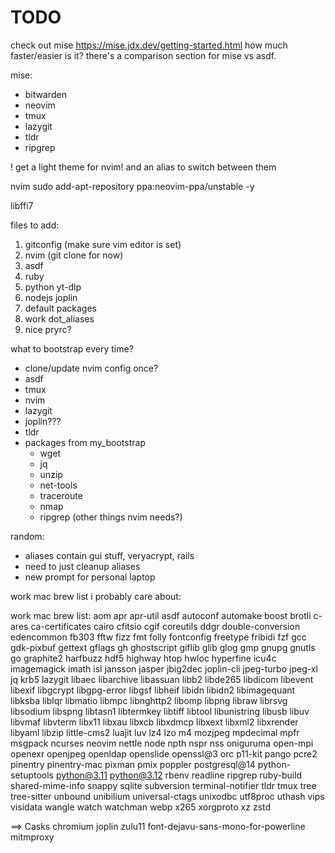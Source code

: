 # TODO

check out mise
https://mise.jdx.dev/getting-started.html
how much faster/easier is it?
there's a comparison section for mise vs asdf.

mise:
 - bitwarden
 - neovim
 - tmux
 - lazygit
 - tldr
 - ripgrep

! get a light theme for nvim! and an alias to switch between them

nvim
  sudo add-apt-repository ppa:neovim-ppa/unstable -y

libffi7

files to add:
 1. gitconfig (make sure vim editor is set)
 2. nvim (git clone for now)
 3. asdf
 4. ruby
 5. python
   yt-dlp
 6. nodejs
   joplin
 6. default packages
 7. work dot_aliases
 8. nice pryrc?

what to bootstrap every time?
 - clone/update nvim config
once?
 - asdf
 - tmux
 - nvim
 - lazygit
 - joplin???
 - tldr
 - packages from my_bootstrap
   - wget
   - jq
   - unzip
   - net-tools
   - traceroute
   - nmap
   - ripgrep (other things nvim needs?)

random:
 - aliases contain gui stuff, veryacrypt, rails
 - need to just cleanup aliases
 - new prompt for personal laptop


work mac brew list i probably care about:


work mac brew list:
aom
apr
apr-util
asdf
autoconf
automake
boost
brotli
c-ares
ca-certificates
cairo
cfitsio
cgif
coreutils
ddgr
double-conversion
edencommon
fb303
fftw
fizz
fmt
folly
fontconfig
freetype
fribidi
fzf
gcc
gdk-pixbuf
gettext
gflags
gh
ghostscript
giflib
glib
glog
gmp
gnupg
gnutls
go
graphite2
harfbuzz
hdf5
highway
htop
hwloc
hyperfine
icu4c
imagemagick
imath
isl
jansson
jasper
jbig2dec
joplin-cli
jpeg-turbo
jpeg-xl
jq
krb5
lazygit
libaec
libarchive
libassuan
libb2
libde265
libdicom
libevent
libexif
libgcrypt
libgpg-error
libgsf
libheif
libidn
libidn2
libimagequant
libksba
liblqr
libmatio
libmpc
libnghttp2
libomp
libpng
libraw
librsvg
libsodium
libspng
libtasn1
libtermkey
libtiff
libtool
libunistring
libusb
libuv
libvmaf
libvterm
libx11
libxau
libxcb
libxdmcp
libxext
libxml2
libxrender
libyaml
libzip
little-cms2
luajit
luv
lz4
lzo
m4
mozjpeg
mpdecimal
mpfr
msgpack
ncurses
neovim
nettle
node
npth
nspr
nss
oniguruma
open-mpi
openexr
openjpeg
openldap
openslide
openssl@3
orc
p11-kit
pango
pcre2
pinentry
pinentry-mac
pixman
pmix
poppler
postgresql@14
python-setuptools
python@3.11
python@3.12
rbenv
readline
ripgrep
ruby-build
shared-mime-info
snappy
sqlite
subversion
terminal-notifier
tldr
tmux
tree
tree-sitter
unbound
unibilium
universal-ctags
unixodbc
utf8proc
uthash
vips
visidata
wangle
watch
watchman
webp
x265
xorgproto
xz
zstd


==> Casks
chromium
joplin
zulu11
font-dejavu-sans-mono-for-powerline
mitmproxy

